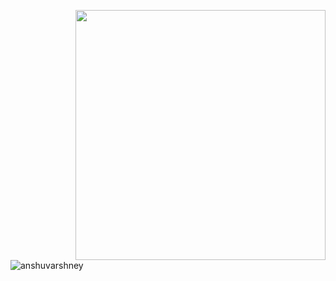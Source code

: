 <img align="right" width="400" src="https://cdn.faun.dev/prod/media/public/original_images/devOps-cloud-native.gif"> <p align="left"> <img src="https://komarev.com/ghpvc/?username=anshuvarshney&label=Profile%20views&color=0e75b6&style=flat" alt="anshuvarshney" /> </p>

